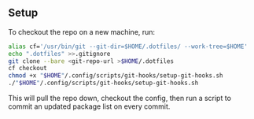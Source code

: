 ## Setup 

To checkout the repo on a new machine, run:

```sh
alias cf='/usr/bin/git --git-dir=$HOME/.dotfiles/ --work-tree=$HOME'
echo ".dotfiles" >>.gitignore
git clone --bare <git-repo-url >$HOME/.dotfiles
cf checkout
chmod +x "$HOME"/.config/scripts/git-hooks/setup-git-hooks.sh
./"$HOME"/.config/scripts/git-hooks/setup-git-hooks.sh
```

This will pull the repo down, checkout the config, then run a script to commit an updated package list on every commit.
